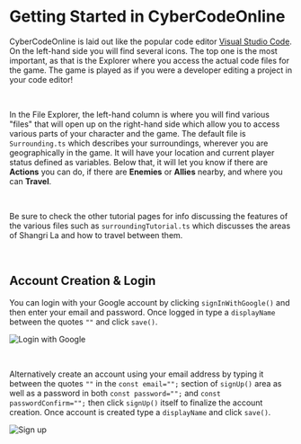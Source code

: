 # Getting Started in CyberCodeOnline

CyberCodeOnline is laid out like the popular code editor [Visual Studio Code](https://code.visualstudio.com/). On the left-hand side you will find several icons. The top one is the most important, as that is the Explorer where you access the actual code files for the game. The game is played as if you were a developer editing a project in your code editor!

<br />

In the File Explorer, the left-hand column is where you will find various "files" that will open up on the right-hand side which allow you to access various parts of your character and the game. The default file is `Surrounding.ts` which describes your surroundings, wherever you are geographically in the game. It will have your location and current player status defined as variables. Below that, it will let you know if there are **Actions** you can do, if there are **Enemies** or **Allies** nearby, and where you can **Travel**.

<br />

Be sure to check the other tutorial pages for info discussing the features of the various files such as `surroundingTutorial.ts` which discusses the areas of Shangri La and how to travel between them.

<br />

## Account Creation & Login

You can login with your Google account by clicking `signInWithGoogle()` and then enter your email and password. Once logged in type a `displayName` between the quotes `""` and click `save()`.

![Login with Google](../resources/google_create.gif)

<br />

Alternatively create an account using your email address by typing it between the quotes `""` in the `const email="";` section of `signUp()` area as well as a password in both `const password="";` and `const passwordConfirm="";` then click `signUp()` itself to finalize the account creation.  Once account is created type a `displayName` and click `save()`.

![Sign up](../resources/email_create.gif)
